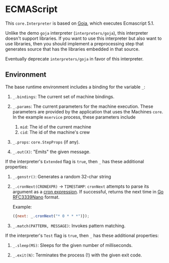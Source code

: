 # ECMAScript

This `core.Interpreter` is based on
[Goja](https://github.com/dop251/goja), which executes Ecmascript
5.1.

Unlike the demo `goja` interpreter (`interpreters/goja`), this
interpreter doesn't support libraries.  If you want to use this
interpreter but also want to use libraries, then you should implement
a preprocessing step that generates source that has the libraries
embedded in that source.

Eventually deprecate `interpreters/goja` in favor of this interpreter.

## Environment

The base runtime environment includes a binding for the variable `_`:

1. `_.bindings`: The current set of machine bindings.

1.  `_.params`: The current parameters for the machine execution.
    These parameters are provided by the application that uses the
    Machines `core`.  In the example `mservice` process, these
    parameters include
   
    1. `mid`: The id of the current machine
	1. `cid`: The id of the machine's crew

1. `_.props`: `core.StepProps` (if any).

1. `_.out(X)`: "Emits" the given message.


If the interpreter's `Extended` flag is `true`, then `_` has these
additional properties:

1. `_.genstr()`: Generates a random 32-char string

1.  `_.cronNext(CRONEXPR)` → `TIMESTAMP`: `cronNext` attempts to parse
    its argument as a
    [cron expression](https://github.com/gorhill/cronexpr). If
    successful, returns the next time in
    [Go RFC3339Nano](https://golang.org/pkg/time/#pkg-constants)
    format.
   
    Example:
	
	```Javascript
	({next: _.cronNext("* 0 * * *")});
	```

1. `_.match(PATTERN, MESSAGE)`: Invokes pattern matching.

If the interpreter's `Test` flag is `true`, then `_` has these
additional properties:

1. `_.sleep(MS)`: Sleeps for the given number of milliseconds.

1. `_.exit(N)`: Terminates the process (!) with the given exit code.

